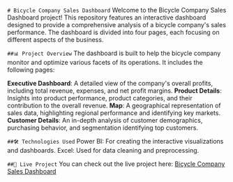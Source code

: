 `# Bicycle Company Sales Dashboard`
Welcome to the Bicycle Company Sales Dashboard project! This repository features an interactive dashboard designed to provide a comprehensive analysis of a bicycle company's sales performance.
The dashboard is divided into four pages, each focusing on different aspects of the business.


`##📊 Project Overview`
The dashboard is built to help the bicycle company monitor and optimize various facets of its operations. It includes the following pages:

**Executive Dashboard**: A detailed view of the company's overall profits, including total revenue, expenses, and net profit margins.
**Product Details**: Insights into product performance, product categories, and their contribution to the overall revenue.
**Map**: A geographical representation of sales data, highlighting regional performance and identifying key markets.
**Customer Details**: An in-depth analysis of customer demographics, purchasing behavior, and segmentation identifying top customers.

`##🛠️ Technologies Used`
Power BI: For creating the interactive visualizations and dashboards.
Excel: Used for data cleaning and preprocessing.

`##🚀 Live Project`
You can check out the live project here: [Bicycle Company Sales Dashboard](https://project.novypro.com/Ssk0GP)
